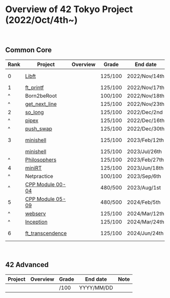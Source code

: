 # Overview of 42 Tokyo Project (2022/Oct/4th~)

<br>

## Common Core
| Rank | Project                | Overview                      | Grade   | End date      | Note                     | 
| ---- | ---------------------- | ----------------------------- | ------- | ------------- | ------------------------ | 
| 0    | [Libft][1]             |                               | 125/100 | 2022/Nov/14th | [42_libs][2](update ver) | 
| 1    | [ft_printf][3]         |                               | 125/100 | 2022/Nov/17th |                          | 
| ^    | Born2beRoot            |                               | 100/100 | 2022/Nov/18th |                          |
| ^    | [get_next_line][4]     |                               | 125/100 | 2022/Nov/23th |                          | 
| 2    | [so_long][5]           |                               | 125/100 | 2022/Dec/2nd  |                          | 
| ^    | [pipex][6]             |                               | 125/100 | 2022/Dec/16th |                          | 
| ^    | [push_swap][7]         |                               | 125/100 | 2022/Dec/30th |                          | 
| 3    | [minishell][8]         |                               | 125/100 | 2023/Feb/12th | with [weijuan82113][101] | 
|      | [minishell][13]        |                               | 125/100 | 2023/Jul/26th | with [habvi][103]        | 
| ^    | [Philosophers][9]      |                               | 125/100 | 2023/Feb/27th |                          | 
| 4    | [miniRT][10]           |                               | 125/100 | 2023/Jun/18th | with [molhot][102]       |
| ^    | Netpractice            |                               | 100/100 | 2023/Sep/6th  |                          | 
| ^    | [CPP Module 00-04][11] |                               | 480/500 | 2023/Aug/1st  |                          | 
| 5    | [CPP Module 05-09][12] |                               | 480/500 | 2024/Feb/5th  |                          | 
| ^    | [webserv][14]          |                               | 125/100 | 2024/Mar/12th |                          | 
| ^    | [Inception][15]        |                               | 125/100 | 2024/Mar/24th |                          | 
| 6    | [ft_transcendence][16] |                               | 125/100 | 2024/Jun/24th | with [uminomae][104]     | 

[1]:https://github.com/ak0327/42_libft
[2]:https://github.com/ak0327/42_libs
[3]:https://github.com/ak0327/42_ft_printf
[4]:https://github.com/ak0327/42_get_next_line
[5]:https://github.com/ak0327/42_so_long
[6]:https://github.com/ak0327/42_pipex
[7]:https://github.com/ak0327/42_push_swap
[8]:https://github.com/minishellakirawchen/minishell_rev1
[9]:https://github.com/ak0327/42_philosophers
[10]:https://github.com/42minirt/miniRT
[11]:https://github.com/ak0327/42_CPP_Module_00-04
[12]:https://github.com/ak0327/42_CPP_Module_05-09
[13]:https://github.com/habvi/42_minishell
[14]:https://github.com/ak0327/42_webserv
[15]:https://github.com/ak0327/42_Inception
[16]:https://github.com/42trans/ft_transcendence

[101]:https://github.com/weijuan82113
[102]:https://github.com/molhot
[103]:https://github.com/habvi
[104]:https://github.com/uminomae

<br>

## 42 Advanced
| Project                | Overview                      | Grade   | End date      | Note                     | 
| ---------------------- | ----------------------------- | ------- | ------------- | ------------------------ | 
|                        |                               |    /100 | YYYY/MM/DD    |                          | 
